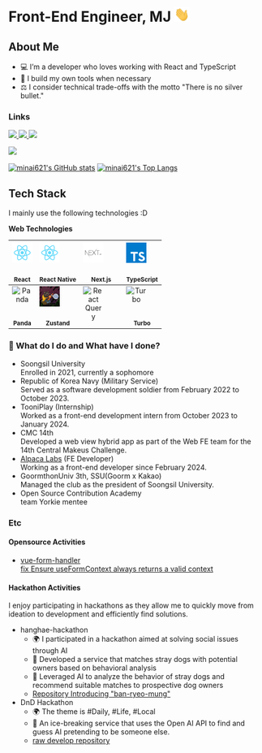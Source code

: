 <h1>Front-End Engineer, MJ <img  src="https://raw.githubusercontent.com/ABSphreak/ABSphreak/master/gifs/Hi.gif" width="30px"></h1>

## About Me
- 💻 I’m a developer who loves working with React and TypeScript
- 🔧 I build my own tools when necessary
- ⚖️ I consider technical trade-offs with the motto "There is no silver bullet."

### Links
<p>
<a href="mailto: minai621@naver.com">
  <img src="https://img.shields.io/badge/-MJ-03C75A?style=flat-square&logo=naver&logoColor=white&link=mailto:minai621@naver.com"/>
</a>
  
<a href="https://www.linkedin.com/in/ritik-rawal-698a18142/">
 <img src="https://img.shields.io/badge/-MJ-blue?style=flat-square&logo=Linkedin&logoColor=white&link=https://www.linkedin.com/in/ritik-rawal-698a18142"/>
</a>

<a href="https://velog.io/@mindev/posts">
 <img src="https://img.shields.io/badge/-velog-green?style=flat-square&logo=twitter&logoColor=white&link=https://velog.io/@mindev/posts"/>
</a>
</p>

![](https://komarev.com/ghpvc/?username=minai621&color=blue) <br/>

[![minai621's GitHub stats](https://github-readme-stats.vercel.app/api?username=minai621)](https://github.com/anuraghazra/github-readme-stats)
[![minai621's Top Langs](https://github-readme-stats.vercel.app/api/top-langs/?username=minai621&layout=compact)](https://github.com/delay-100/github-readme-stats)
 


## Tech Stack

I mainly use the following technologies :D

**Web Technologies**

| <div align="center" style="height: 80px; display: flex; flex-direction: column; justify-content: space-between;"><img title="React" alt="React" width="40px" src="https://raw.githubusercontent.com/github/explore/master/topics/react/react.png"><br><sub style="font-weight: bold;">React</sub></div> | <div align="center" style="height: 80px; display: flex; flex-direction: column; justify-content: space-between;"><img title="React Native" alt="React Native" width="40px" src="https://raw.githubusercontent.com/github/explore/master/topics/react-native/react-native.png"><br><sub style="font-weight: bold;">React Native</sub></div> | <div align="center" style="height: 80px; display: flex; flex-direction: column; justify-content: space-between;"><img title="Next.js" alt="Next.js" width="40px" src="https://raw.githubusercontent.com/github/explore/main/topics/nextjs/nextjs.png"><br><sub style="font-weight: bold;">Next.js</sub></div> | <div align="center" style="height: 80px; display: flex; flex-direction: column; justify-content: space-between;"><img title="TypeScript" alt="TypeScript" width="40px" src="https://raw.githubusercontent.com/github/explore/main/topics/typescript/typescript.png"><br><sub style="font-weight: bold;">TypeScript</sub></div> |
|--|--|--|--|
| <div align="center" style="height: 80px; display: flex; flex-direction: column; justify-content: space-between;"><img title="Panda" alt="Panda" width="40px" src="https://github.com/minai621/minai621/assets/80272444/632e3752-5af8-471a-a916-20401398228e"><br><sub style="font-weight: bold;">Panda</sub></div> | <div align="center" style="height: 80px; display: flex; flex-direction: column; justify-content: space-between;"><img title="Zustand" alt="Zustand" width="40px" src="https://raw.githubusercontent.com/github/explore/main/topics/zustand/zustand.png"><br><sub style="font-weight: bold;">Zustand</sub></div> | <div align="center" style="height: 80px; display: flex; flex-direction: column; justify-content: space-between;"><img title="React Query" alt="React Query" width="40px" src="https://github.com/minai621/minai621/assets/80272444/5a772f8f-a368-43a8-98ad-734e2cedd98d"><br><sub style="font-weight: bold;">React Query</sub></div> | <div align="center" style="height: 80px; display: flex; flex-direction: column; justify-content: space-between;"><img title="Turbo" alt="Turbo" width="40px" src="https://github.com/minai621/minai621/assets/80272444/5ff69481-86ba-4283-83bd-6bde124c4562"><br><sub style="font-weight: bold;">Turbo</sub></div> |


### 🌱 What do I do and What have I done?

- Soongsil University <br />
Enrolled in 2021, currently a sophomore
- Republic of Korea Navy (Military Service) <br />
Served as a software development soldier from February 2022 to October 2023.
- TooniPlay (Internship) <br />
Worked as a front-end development intern from October 2023 to January 2024.
- CMC 14th <br />
Developed a web view hybrid app as part of the Web FE team for the 14th Central Makeus Challenge.
- [Alpaca Labs](https://www.alphaca.kr/) (FE Developer) <br />
Working as a front-end developer since February 2024.
- GoormthonUniv 3th, SSU(Goorm x Kakao) <br />
Managed the club as the president of Soongsil University.
- Open Source Contribution Academy <br />
team Yorkie mentee


### Etc

#### Opensource Activities
- [vue-form-handler](https://www.github.com/dbssman/vue-form-handler)  <br />
[fix Ensure useFormContext always returns a valid context](https://github.com/dbssman/vue-form-handler/pull/74)

#### Hackathon Activities
I enjoy participating in hackathons as they allow me to quickly move from ideation to development and efficiently find solutions.

- hanghae-hackathon <br/>
  - 🌍 I participated in a hackathon aimed at solving social issues through AI<br/>
  - 🐶 Developed a service that matches stray dogs with potential owners based on behavioral analysis<br/>
  - 🤖 Leveraged AI to analyze the behavior of stray dogs and recommend suitable matches to prospective dog owners
  - [Repository Introducing "ban-ryeo-mung"](https://github.com/hanghae-hackathon/100-frontend)
- DnD Hackathon
  - 🌍 The theme is #Daily, #Life, #Local
  - 🤖 An ice-breaking service that uses the Open AI API to find and guess AI pretending to be someone else.
  - [raw develop repository](https://github.com/eyeco-org/frontend)


